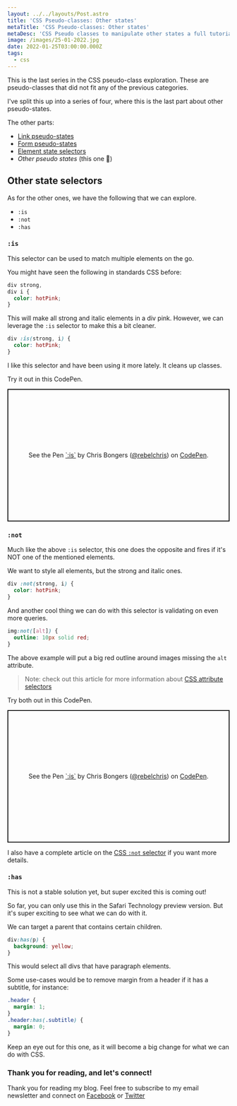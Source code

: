 ```yaml
---
layout: ../../layouts/Post.astro
title: 'CSS Pseudo-classes: Other states'
metaTitle: 'CSS Pseudo-classes: Other states'
metaDesc: 'CSS Pseudo classes to manipulate other states a full tutorial [2022]'
image: /images/25-01-2022.jpg
date: 2022-01-25T03:00:00.000Z
tags:
  - css
---
```


This is the last series in the CSS pseudo-class exploration.
These are pseudo-classes that did not fit any of the previous categories.

I've split this up into a series of four, where this is the last part about other pseudo-states.

The other parts:

- [Link pseudo-states](https://daily-dev-tips.com/posts/css-pseudo-classes-links/)
- [Form pseudo-states](https://daily-dev-tips.com/posts/css-pseudo-classes-forms/)
- [Element state selectors](https://daily-dev-tips.com/posts/css-pseudo-classes-element-states/)
- _Other pseudo states_ (this one 💖)

## Other state selectors

As for the other ones, we have the following that we can explore.

- `:is`
- `:not`
- `:has`

### `:is`

This selector can be used to match multiple elements on the go.

You might have seen the following in standards CSS before:

```css
div strong,
div i {
  color: hotPink;
}
```

This will make all strong and italic elements in a div pink.
However, we can leverage the `:is` selector to make this a bit cleaner.

```css
div :is(strong, i) {
  color: hotPink;
}
```

I like this selector and have been using it more lately. It cleans up classes.

Try it out in this CodePen.

<p class="codepen" data-height="300" data-default-tab="result" data-slug-hash="xxXMBOq" data-user="rebelchris" style="height: 300px; box-sizing: border-box; display: flex; align-items: center; justify-content: center; border: 2px solid; margin: 1em 0; padding: 1em;">
  <span>See the Pen <a href="https://codepen.io/rebelchris/pen/xxXMBOq">
  `:is`</a> by Chris Bongers (<a href="https://codepen.io/rebelchris">@rebelchris</a>)
  on <a href="https://codepen.io">CodePen</a>.</span>
</p>
<script async src="https://cpwebassets.codepen.io/assets/embed/ei.js"></script>

### `:not`

Much like the above `:is` selector, this one does the opposite and fires if it's NOT one of the mentioned elements.

We want to style all elements, but the strong and italic ones.

```css
div :not(strong, i) {
  color: hotPink;
}
```

And another cool thing we can do with this selector is validating on even more queries.

```css
img:not([alt]) {
  outline: 10px solid red;
}
```

The above example will put a big red outline around images missing the `alt` attribute.

> Note: check out this article for more information about [CSS attribute selectors](https://daily-dev-tips.com/posts/css-attribute-selectors/)

Try both out in this CodePen.

<p class="codepen" data-height="300" data-default-tab="result" data-slug-hash="NWaoJbV" data-user="rebelchris" style="height: 300px; box-sizing: border-box; display: flex; align-items: center; justify-content: center; border: 2px solid; margin: 1em 0; padding: 1em;">
  <span>See the Pen <a href="https://codepen.io/rebelchris/pen/NWaoJbV">
  `:is`</a> by Chris Bongers (<a href="https://codepen.io/rebelchris">@rebelchris</a>)
  on <a href="https://codepen.io">CodePen</a>.</span>
</p>
<script async src="https://cpwebassets.codepen.io/assets/embed/ei.js"></script>

I also have a complete article on the [CSS `:not` selector](https://daily-dev-tips.com/posts/css-not-selector/) if you want more details.

### `:has`

This is not a stable solution yet, but super excited this is coming out!

So far, you can only use this in the Safari Technology preview version.
But it's super exciting to see what we can do with it.

We can target a parent that contains certain children.

```css
div:has(p) {
  background: yellow;
}
```

This would select all divs that have paragraph elements.

Some use-cases would be to remove margin from a header if it has a subtitle, for instance:

```css
.header {
  margin: 1;
}
.header:has(.subtitle) {
  margin: 0;
}
```

Keep an eye out for this one, as it will become a big change for what we can do with CSS.

### Thank you for reading, and let's connect!

Thank you for reading my blog. Feel free to subscribe to my email newsletter and connect on [Facebook](https://www.facebook.com/DailyDevTipsBlog) or [Twitter](https://twitter.com/DailyDevTips1)
